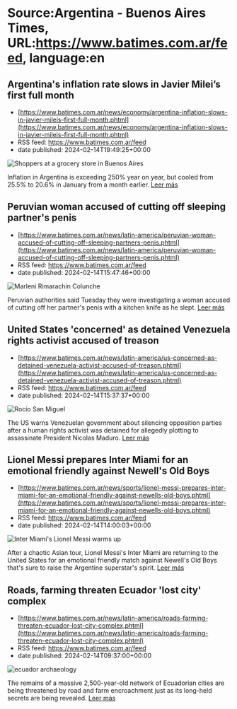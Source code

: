 # Source:Argentina - Buenos Aires Times, URL:https://www.batimes.com.ar/feed, language:en

## Argentina's inflation rate slows in Javier Milei’s first full month
 - [https://www.batimes.com.ar/news/economy/argentina-inflation-slows-in-javier-mileis-first-full-month.phtml](https://www.batimes.com.ar/news/economy/argentina-inflation-slows-in-javier-mileis-first-full-month.phtml)
 - RSS feed: https://www.batimes.com.ar/feed
 - date published: 2024-02-14T19:49:25+00:00

<p><img alt="Shoppers at a grocery store in Buenos Aires" src="https://fotos.perfil.com/2024/02/14/trim/540/304/shoppers-at-a-grocery-store-in-buenos-aires-1755138.jpg" /></p>Inflation in Argentina is exceeding 250% year on year, but cooled from 25.5% to 20.6% in January from a month earlier. <a href="https://www.batimes.com.ar/news/economy/argentina-inflation-slows-in-javier-mileis-first-full-month.phtml">Leer más</a>

## Peruvian woman accused of cutting off sleeping partner's penis
 - [https://www.batimes.com.ar/news/latin-america/peruvian-woman-accused-of-cutting-off-sleeping-partners-penis.phtml](https://www.batimes.com.ar/news/latin-america/peruvian-woman-accused-of-cutting-off-sleeping-partners-penis.phtml)
 - RSS feed: https://www.batimes.com.ar/feed
 - date published: 2024-02-14T15:47:46+00:00

<p><img alt="Marleni Rimarachin Colunche" src="https://fotos.perfil.com/2024/02/14/trim/540/304/marleni-rimarachin-colunche-1754862.jpeg" /></p>Peruvian authorities said Tuesday they were investigating a woman accused of cutting off her partner's penis with a kitchen knife as he slept. <a href="https://www.batimes.com.ar/news/latin-america/peruvian-woman-accused-of-cutting-off-sleeping-partners-penis.phtml">Leer más</a>

## United States 'concerned' as detained Venezuela rights activist accused of treason
 - [https://www.batimes.com.ar/news/latin-america/us-concerned-as-detained-venezuela-activist-accused-of-treason.phtml](https://www.batimes.com.ar/news/latin-america/us-concerned-as-detained-venezuela-activist-accused-of-treason.phtml)
 - RSS feed: https://www.batimes.com.ar/feed
 - date published: 2024-02-14T15:37:37+00:00

<p><img alt="Rocío San Miguel" src="https://fotos.perfil.com/2024/02/14/trim/540/304/rocio-san-miguel-1755001.jpg" /></p>The US warns Venezuelan government about silencing opposition parties after a human rights activist was detained for allegedly plotting to assassinate President Nicolas Maduro. <a href="https://www.batimes.com.ar/news/latin-america/us-concerned-as-detained-venezuela-activist-accused-of-treason.phtml">Leer más</a>

## Lionel Messi prepares Inter Miami for an emotional friendly against Newell's Old Boys
 - [https://www.batimes.com.ar/news/sports/lionel-messi-prepares-inter-miami-for-an-emotional-friendly-against-newells-old-boys.phtml](https://www.batimes.com.ar/news/sports/lionel-messi-prepares-inter-miami-for-an-emotional-friendly-against-newells-old-boys.phtml)
 - RSS feed: https://www.batimes.com.ar/feed
 - date published: 2024-02-14T14:00:03+00:00

<p><img alt="Inter Miami's Lionel Messi warms up" src="https://fotos.perfil.com/2024/02/14/trim/540/304/inter-miamis-lionel-messi-warms-up-1754807.jpg" /></p>After a chaotic Asian tour, Lionel Messi's Inter Miami are returning to the United States for an emotional friendly match against Newell's Old Boys that's sure to raise the Argentine superstar's spirit. <a href="https://www.batimes.com.ar/news/sports/lionel-messi-prepares-inter-miami-for-an-emotional-friendly-against-newells-old-boys.phtml">Leer más</a>

## Roads, farming threaten Ecuador 'lost city' complex
 - [https://www.batimes.com.ar/news/latin-america/roads-farming-threaten-ecuador-lost-city-complex.phtml](https://www.batimes.com.ar/news/latin-america/roads-farming-threaten-ecuador-lost-city-complex.phtml)
 - RSS feed: https://www.batimes.com.ar/feed
 - date published: 2024-02-14T09:37:00+00:00

<p><img alt="ecuador archaeology" src="https://fotos.perfil.com/2024/02/13/trim/540/304/ecuador-archaeology-1754507.jpg" /></p>The remains of a massive 2,500-year-old network of Ecuadorian cities are being threatened by road and farm encroachment just as its long-held secrets are being revealed. <a href="https://www.batimes.com.ar/news/latin-america/roads-farming-threaten-ecuador-lost-city-complex.phtml">Leer más</a>

